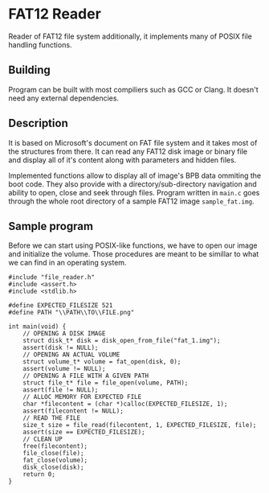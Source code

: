 # FAT12 Reader
Reader of FAT12 file system additionally, it implements many of POSIX file handling functions.
## Building
Program can be built with most compiliers such as GCC or Clang. It doesn't need any external dependencies.
## Description
It is based on Microsoft's document on FAT file system and it takes most of the structures from there. It can read any FAT12 disk image or binary file and display all of it's content along with parameters and hidden files.

Implemented functions allow to display all of image's BPB data ommiting the boot code. They also provide with a directory/sub-directory navigation and ability to open, close and seek through files. Program written in `main.c` goes through the whole root directory of a sample FAT12 image `sample_fat.img`.

## Sample program
Before we can start using POSIX-like functions, we have to open our image and initialize the volume. Those procedures are meant to be simillar to what we can find in an operating system.
```
#include "file_reader.h"
#include <assert.h>
#include <stdlib.h>

#define EXPECTED_FILESIZE 521
#define PATH "\\PATH\\TO\\FILE.png"

int main(void) {
    // OPENING A DISK IMAGE
    struct disk_t* disk = disk_open_from_file("fat_1.img");
    assert(disk != NULL);
    // OPENING AN ACTUAL VOLUME
    struct volume_t* volume = fat_open(disk, 0);
    assert(volume != NULL);
    // OPENING A FILE WITH A GIVEN PATH
    struct file_t* file = file_open(volume, PATH);
    assert(file != NULL);
    // ALLOC MEMORY FOR EXPECTED FILE
    char *filecontent = (char *)calloc(EXPECTED_FILESIZE, 1);
    assert(filecontent != NULL);
    // READ THE FILE
    size_t size = file_read(filecontent, 1, EXPECTED_FILESIZE, file);
    assert(size == EXPECTED_FILESIZE);
    // CLEAN UP
    free(filecontent);
    file_close(file);
    fat_close(volume);
    disk_close(disk);
    return 0;
}
```
